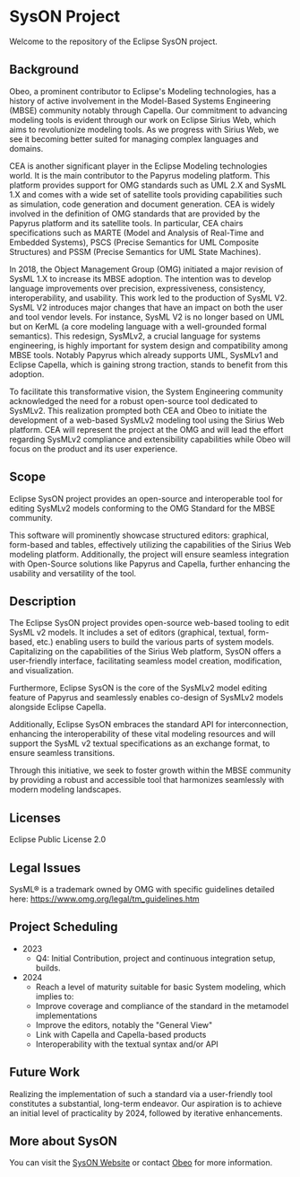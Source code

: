 # SysON Project

Welcome to the repository of the Eclipse SysON project.

## Background

Obeo, a prominent contributor to Eclipse's Modeling technologies, has a history of active involvement in the Model-Based Systems Engineering (MBSE) community notably through Capella. Our commitment to advancing modeling tools is evident through our work on Eclipse Sirius Web, which aims to revolutionize modeling tools. As we progress with Sirius Web, we see it becoming better suited for managing complex languages and domains.

CEA is another significant player in the Eclipse Modeling technologies world. It is the main contributor to the Papyrus modeling platform. This platform provides support for OMG standards such as UML 2.X and SysML 1.X and comes with a wide set of satellite tools providing capabilities such as simulation, code generation and document generation. CEA is widely involved in the definition of OMG standards that are provided by the Papyrus platform and its satellite tools. In particular, CEA chairs specifications such as MARTE (Model and Analysis of Real-Time and Embedded Systems), PSCS (Precise Semantics for UML Composite Structures) and PSSM (Precise Semantics for UML State Machines).

In 2018, the Object Management Group (OMG) initiated a major revision of SysML 1.X to increase its MBSE adoption. The intention was to develop language improvements over precision, expressiveness, consistency, interoperability, and usability. This work led to the production of SysML V2. SysML V2 introduces major changes that have an impact on both the user and tool vendor levels. For instance, SysML V2 is no longer based on UML but on KerML (a core modeling language with a well-grounded formal semantics). This redesign, SysMLv2, a crucial language for systems engineering, is highly important for system design and compatibility among MBSE tools. Notably Papyrus which already supports UML, SysMLv1 and Eclipse Capella, which is gaining strong traction, stands to benefit from this adoption.

To facilitate this transformative vision, the System Engineering community acknowledged the need for a robust open-source tool dedicated to SysMLv2. This realization prompted both CEA and Obeo to initiate the development of a web-based SysMLv2 modeling tool using the Sirius Web platform. CEA will represent the project at the OMG and will lead the effort regarding SysMLv2 compliance and extensibility capabilities while Obeo will focus on the product and its user experience.

## Scope

Eclipse SysON project provides an open-source and interoperable tool for editing SysMLv2 models conforming to the OMG Standard for the MBSE community.

This software will prominently showcase structured editors: graphical, form-based and tables, effectively utilizing the capabilities of the Sirius Web modeling platform. Additionally, the project will ensure seamless integration with Open-Source solutions like Papyrus and Capella, further enhancing the usability and versatility of the tool.

## Description

The Eclipse SysON project provides open-source web-based tooling to edit SysML v2 models. It includes a set of editors (graphical, textual, form-based, etc.) enabling users to build the various parts of system models. Capitalizing on the capabilities of the Sirius Web platform, SysON offers a user-friendly interface, facilitating seamless model creation, modification, and visualization.

Furthermore, Eclipse SysON is the core of the SysMLv2 model editing feature of Papyrus and seamlessly enables co-design of SysMLv2 models alongside Eclipse Capella.

Additionally, Eclipse SysON embraces the standard API for interconnection, enhancing the interoperability of these vital modeling resources and will support the SysML v2 textual specifications as an exchange format, to ensure seamless transitions.

Through this initiative, we seek to foster growth within the MBSE community by providing a robust and accessible tool that harmonizes seamlessly with modern modeling landscapes.

## Licenses

Eclipse Public License 2.0

## Legal Issues

SysML® is a trademark owned by OMG with specific guidelines detailed here: <https://www.omg.org/legal/tm_guidelines.htm>

## Project Scheduling

- 2023
  - Q4: Initial Contribution, project and continuous integration setup, builds.
- 2024
  - Reach a level of maturity suitable for basic System modeling, which implies to:
  - Improve coverage and compliance of the standard in the metamodel implementations
  - Improve the editors, notably the "General View"
  - Link with Capella and Capella-based products
  - Interoperability with the textual syntax and/or API

## Future Work

Realizing the implementation of such a standard via a user-friendly tool constitutes a substantial, long-term endeavor. Our aspiration is to achieve an initial level of practicality by 2024, followed by iterative enhancements.

## More about SysON

You can visit the [SysON Website](https://mbse-syson.org/) or contact [Obeo](https://www.obeosoft.com/en/contact) for more information.
